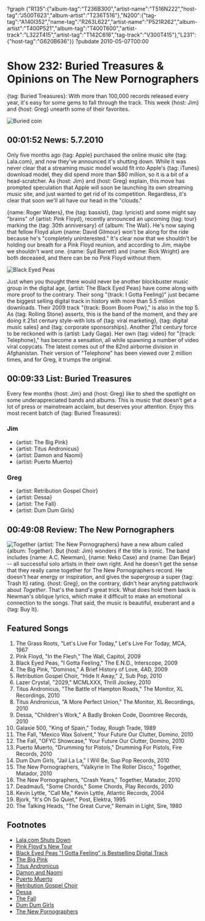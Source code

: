 ?graph {"R135":{"album-tag":"T236B300","artist-name":"T516N222","host-tag":"J500T623","album-artist":"T236T516"},"N200":{"tag-tag":"A140I352","name-tag":"R263L622","artist-name":"P521R262","album-artist":"T400P521","album-tag":"T400T600","artist-track":"L322T415","artist-tag":"T142C616","tag-track":"V300T415"},"L231":{"host-tag":"G620B636"}}
?pubdate 2010-05-07T00:00

# Show 232: Buried Treasures & Opinions on The New Pornographers
{tag: Buried Treasures}: With more than 100,000 records released every year, it's easy for some gems to fall through the track. This week {host: Jim} and {host: Greg} unearth some of their favorites.

![Buried coin](http://static.soundopinions.org/images/buriedtreasures/buriedcoin.jpg)

## 00:01:52 News: 5.7.2010
Only five months ago {tag: Apple} purchased the online music site {tag: Lala.com}, and now they've announced it's shutting down. While it was never clear that a streaming music model would fit into Apple's {tag: iTunes} download model, they did spend more than $80 million, so it is a bit of a head-scratcher. As {host: Jim} and {host: Greg} explain, this move has prompted speculation that Apple will soon be launching its own streaming music site, and just wanted to get rid of its competition. Regardless, it's clear that soon we'll all have our head in the "clouds." 

{name: Roger Waters}, the {tag: bassist}, {tag: lyricist} and some might say "brains" of {artist: Pink Floyd}, recently announced an upcoming {tag: tour} marking the {tag: 30th anniversary} of {album: The Wall}. He's now saying that fellow Floyd alum {name: David Gilmour} won't be along for the ride because he's "completely uninterested." It's clear now that we shouldn't be holding our breath for a Pink Floyd reunion, and according to Jim, maybe we shouldn't want one. {name: Syd Barrett} and {name: Rick Wright} are both deceased, and there can be no Pink Floyd without them.

![Black Eyed Peas](http://static.soundopinions.org/images/2010/black-eyed-peas.jpg)

Just when you thought there would never be another blockbuster music group in the digital age, {artist: The Black Eyed Peas} have come along with more proof to the contrary. Their song "{track: I Gotta Feeling}" just became the biggest selling digital track in history with more than 5.5 million downloads. Their 2009 track "{track: Boom Boom Pow}," is also in the top 5. As {tag: Rolling Stone} asserts, this is the band of the moment, and they are doing it 21st century style-with lots of {tag: viral marketing}, {tag: digital music sales} and {tag: corporate sponsorships}. Another 21st century force to be reckoned with is {artist: Lady Gaga}. Her own {tag: video} for "{track: Telephone}," has become a sensation, all while spawning a number of video viral copycats. The latest comes out of the 82nd airborne division in Afghanistan. Their version of "Telephone" has been viewed over 2 million times, and for Greg, it trumps the original.

## 00:09:33 List: Buried Treasures
Every few months {host: Jim} and {host: Greg} like to shed the spotlight on some underappreciated bands and albums. This is music that doesn't get a lot of press or mainstream acclaim, but deserves your attention. Enjoy this most recent batch of {tag: Buried Treasures}:

### Jim
- {artist: The Big Pink}
- {artist: Titus Andronicus}
- {artist: Damon and Naomi}
- {artist: Puerto Muerto}

### Greg
- {artist: Retribution Gospel Choir}
- {artist: Dessa}
- {artist: The Fall}
- {artist: Dum Dum Girls}

## 00:49:08 Review: The New Pornographers
![Together](http://is1.mzstatic.com/image/thumb/Music/v4/af/04/9a/af049a49-886c-9910-bee4-e5dd2a3a4be2/source/600x600bb.jpg "4978498/364679767")
{artist: The New Pornographers} have a new album called {album: Together}. But {host: Jim} wonders if the title is ironic. The band includes {name: A.C. Newman}, {name: Neko Case} and {name: Dan Bejar} -- all successful solo artists in their own right. And he doesn't get the sense that they really came together for The New Pornographers record. He doesn't hear energy or inspiration, and gives the supergroup a super {tag: Trash It} rating. {host: Greg}, on the contrary, didn't hear anyting patchwork about *Together*. That's the band's great trick. What does hold them back is Newman's oblique lyrics, which make it difficult to make an emotional connection to the songs. That said, the music is beautiful, exuberant and a {tag: Buy It}.


## Featured Songs
1. The Grass Roots, "Let's Live For Today," Let's Live For Today, MCA, 1967
2. Pink Floyd, "In the Flesh," The Wall, Capitol, 2009
3. Black Eyed Peas, "I Gotta Feeling," The E.N.D., Interscope, 2009
4. The Big Pink, "Dominos," A Brief History of Love, 4AD, 2009
5. Retribution Gospel Choir, "Hide It Away," 2, Sub Pop, 2010
6. Lazer Crystal, "2029," MCMLXXX, Thrill Jockey, 2010
7. Titus Andronicus, "The Battle of Hampton Roads," The Monitor, XL Recordings, 2010
8. Titus Andronicus, "A More Perfect Union," The Monitor, XL Recordings, 2010
9. Dessa, "Children's Work," A Badly Broken Code, Doomtree Records, 2010
10. Galaxie 500, "King of Spain," Today, Rough Trade, 1989
11. The Fall, "Mexico Wax Solvent," Your Future Our Clutter, Domino, 2010
12. The Fall, "OFYC Showcase," Your Future Our Clutter, Domino, 2010
13. Puerto Muerto, "Drumming for Pistols," Drumming For Pistols, Fire Records, 2010
14. Dum Dum Girls, "Jail La La," I Will Be, Sup Pop Records, 2010
15. The New Pornographers, "Valkyrie In The Roller Disco," Together, Matador, 2010
16. The New Pornographers, "Crash Years," Together, Matador, 2010
17. Deadmau5, "Some Chords," Some Chords, Play Records, 2010
18. Kevin Lyttle, "Call Me," Kevin Lyttle, Atlantic Records, 2004
19. Bjork, "It's Oh So Quiet," Post, Elektra, 1995
20. The Talking Heads, "The Great Curve," Remain in Light, Sire, 1980

## Footnotes
- [Lala.com Shuts Down](http://techcrunch.com/2010/04/29/apple-to-shut-down-lala-on-may-31/)
- [Pink Floyd's New Tour](http://www.rollingstone.com/music/news/roger-waters-announces-30th-anniversary-tour-for-the-wall-20100412)
- [Black Eyed Peas "I Gotta Feeling" is Bestselling Digital Track](http://www.rollingstone.com/music/news/black-eyed-peas-i-gotta-feeling-named-bestselling-digital-track-20100503)
- [The Big Pink](http://www.musicfromthebigpink.com/)
- [Titus Andronicus](http://titusandronicus.net/)
- [Damon and Naomi](http://damonandnaomi.com/)
- [Puerto Muerto](https://itunes.apple.com/us/artist/puerto-muerto/id4558403)
- [Retribution Gospel Choir](http://retributiongospelchoir.com/)
- [Dessa](http://www.doomtree.net/dessa/)
- [The Fall](http://thefall.xyz/)
- [Dum Dum Girls](http://wearedumdumgirls.com/)
- [The New Pornographers](http://www.thenewpornographers.com/)
